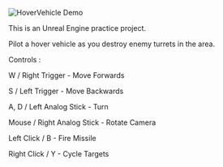 ![HoverVehicle Demo](HoverVehicleDemo.gif)

This is an Unreal Engine practice project.

Pilot a hover vehicle as you destroy enemy turrets in the area.

Controls :

W / Right Trigger - Move Forwards

S / Left Trigger - Move Backwards

A, D / Left Analog Stick - Turn

Mouse / Right Analog Stick - Rotate Camera

Left Click / B - Fire Missile

Right Click / Y - Cycle Targets